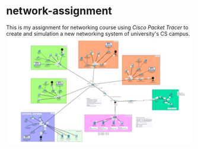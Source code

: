 # network-assignment
This is my assignment for networking course using *Cisco Packet Tracer* to create and simulation a new networking system of university's CS campus.
![Whole System.](/fullsystem.png)

